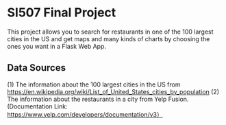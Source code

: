 # SI507 Final Project
This project allows you to search for restaurants in one of the 100 largest cities in the US and get maps and many kinds of charts by choosing the ones you want in a Flask Web App.

## Data Sources
(1) The information about the 100 largest cities in the US from https://en.wikipedia.org/wiki/List_of_United_States_cities_by_population
(2) The information about the restaurants in a city from Yelp Fusion. (Documentation Link: https://www.yelp.com/developers/documentation/v3）
